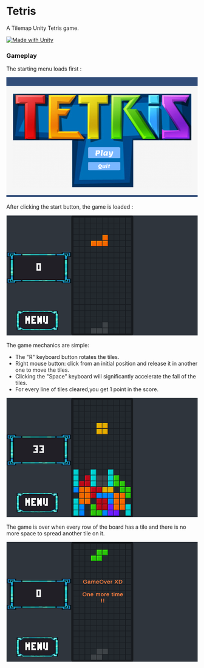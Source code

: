 # Tetris
 A Tilemap Unity Tetris game.
 
 [![Made with Unity](https://img.shields.io/badge/Made%20with-Unity-57b9d3.svg?style=for-the-badge&logo=unity)](https://unity3d.com)
 
### Gameplay
The starting menu loads first :

![Start game](Images/Menu.png)

After clicking the start button, the game is loaded :

![load game](Images/gameplay.png)

The game mechanics are simple:
* The "R" keyboard button rotates the tiles.
* Right mouse button: click from an initial position and release it in another one to move the tiles.
* Clicking the "Space" keyboard will significantly accelerate the fall of the tiles.
* For every line of tiles cleared,you get 1 point in the score.

![gameplay1](Images/gameplay1.png)

The game is over when every row of the board has a tile and there is no more space to spread another tile on it.

![gameover](Images/gameoverRedo.png)